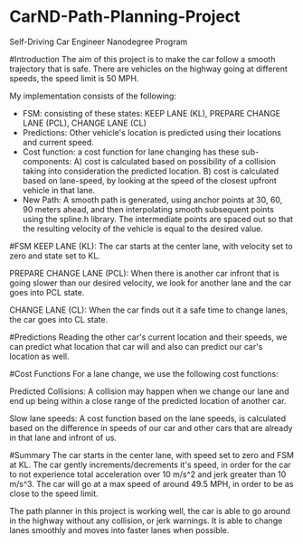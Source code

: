 # CarND-Path-Planning-Project
Self-Driving Car Engineer Nanodegree Program

#Introduction
The aim of this project is to make the car follow a smooth trajectory that is safe. There are vehicles on the highway going at different speeds, the speed limit is 50 MPH.

My implementation consists of the following:

* FSM: consisting of these states: KEEP LANE (KL), PREPARE CHANGE LANE (PCL), CHANGE LANE (CL)
* Predictions: Other vehicle's location is predicted using their locations and current speed.
* Cost function: a cost function for lane changing has these sub-components: 
  A) cost is calculated based on possibility of a collision taking into consideration the predicted location. 
  B) cost is calculated based on lane-speed, by looking at the speed of the closest upfront vehicle in that lane.
* New Path: A smooth path is generated, using anchor points at 30, 60, 90 meters ahead, and then interpolating smooth subsequent points using the spline.h library. The intermediate points are spaced out so that the resulting velocity of the vehicle is equal to the desired value.

#FSM
KEEP LANE (KL):
The car starts at the center lane, with velocity set to zero and state set to KL. 

PREPARE CHANGE LANE (PCL):
When there is another car infront that is going slower than our desired velocity, we look for another lane and the car goes into PCL state.

CHANGE LANE (CL):
When the car finds out it a safe time to change lanes, the car goes into CL state.

#Predictions
Reading the other car's current location and their speeds, we can predict what location that car will and also can predict our car's location as well.

#Cost Functions
For a lane change, we use the following cost functions:

Predicted Collisions:
A collision may happen when we change our lane and end up being within a close range of the predicted location of another car.

Slow lane speeds:
A cost function based on the lane speeds, is calculated based on the difference in speeds of our car and other cars that are already in that lane and infront of us.

#Summary
The car starts in the center lane, with speed set to zero and FSM at KL. The car gently increments/decrements it's speed, in order for the car to not experience total acceleration over 10 m/s^2 and jerk greater than 10 m/s^3. The car will go at a max speed of around 49.5 MPH, in order to be as close to the speed limit.

The path planner in this project is working well, the car is able to go around in the highway without any collision, or jerk warnings. It is able to change lanes smoothly and moves into faster lanes when possible.


